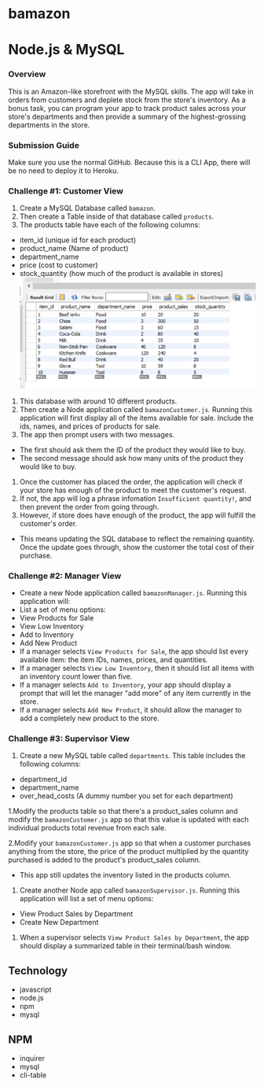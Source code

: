 # bamazon

# Node.js & MySQL

### Overview

This is an Amazon-like storefront with the MySQL skills. The app will take in orders from customers and deplete stock from the store's inventory. As a bonus task, you can program your app to track product sales across your store's departments and then provide a summary of the highest-grossing departments in the store.

### Submission Guide

Make sure you use the normal GitHub. Because this is a CLI App, there will be no need to deploy it to Heroku.

### Challenge #1: Customer View

1. Create a MySQL Database called `bamazon`.
2. Then create a Table inside of that database called `products`.
3. The products table have each of the following columns:

 * item_id (unique id for each product)
 * product_name (Name of product)
 * department_name
 * price (cost to customer)
 * stock_quantity (how much of the product is available in stores)
![pic](https://github.com/PutinCake/bamazon/blob/master/images/tableProducts.png)


 1. This database with around 10 different products. 
 2. Then create a Node application called `bamazonCustomer.js`. Running this application will first display all of the items available for sale. Include the ids, names, and prices of products for sale.
 3. The app then prompt users with two messages.

*  The first should ask them the ID of the product they would like to buy.
*  The second message should ask how many units of the product they would like to buy.

 1. Once the customer has placed the order, the application will check if your store has enough of the product to meet the customer's request.
 2. If not, the app will log a phrase infomation `Insufficient quantity!`, and then prevent the order from going through.
 3. However, if store does have enough of the product, the app will fulfill the customer's order.


* This means updating the SQL database to reflect the remaining quantity.
Once the update goes through, show the customer the total cost of their purchase.

### Challenge #2: Manager View 

* Create a new Node application called `bamazonManager.js`. Running this application will:
 * List a set of menu options:
 * View Products for Sale
 * View Low Inventory
 * Add to Inventory
 * Add New Product
 * If a manager selects `View Products for Sale`, the app should list every available item: the item IDs, names, prices, and quantities.
 * If a manager selects `View Low Inventory`, then it should list all items with an inventory count lower than five.
 * If a manager selects `Add to Inventory`, your app should display a prompt that will let the manager "add more" of any item currently in the store.
 * If a manager selects `Add New Product`, it should allow the manager to add a completely new product to the store.
 

### Challenge #3: Supervisor View

1. Create a new MySQL table called `departments`. This table includes the following columns:
 * department_id
 * department_name
 * over_head_costs (A dummy number you set for each department)

 1.Modify the products table so that there's a product_sales column and modify the `bamazonCustomer.js` app so that this value is updated with each individual products total revenue from each sale.
 
 2.Modify your `bamazonCustomer.js` app so that when a customer purchases anything from the store, the price of the product multiplied by the quantity purchased is added to the product's product_sales column.


* This app still updates the inventory listed in the products column.


1. Create another Node app called `bamazonSupervisor.js`. Running this application will list a set of menu options:
 * View Product Sales by Department
 * Create New Department

1. When a supervisor selects `View Product Sales by Department`, the app should display a summarized table in their terminal/bash window.

## Technology
* javascript
* node.js
* npm
* mysql


## NPM
* inquirer
* mysql
* cli-table
